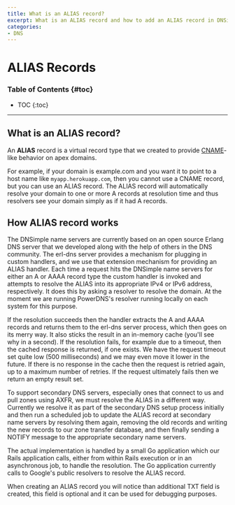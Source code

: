 ```yaml
---
title: What is an ALIAS record?
excerpt: What is an ALIAS record and how to add an ALIAS record in DNSimple.
categories:
- DNS
---
```


# ALIAS Records

### Table of Contents {#toc}

* TOC
{:toc}

---

## What is an ALIAS record?

An **ALIAS** record is a virtual record type that we created to provide [CNAME](/articles/cname-record)-like behavior on apex domains.

For example, if your domain is example.com and you want it to point to a host name like `myapp.herokuapp.com`, then you cannot use a CNAME record, but you can use an ALIAS record. The ALIAS record will automatically resolve your domain to one or more A records at resolution time and thus resolvers see your domain simply as if it had A records.

## How ALIAS record works

The DNSimple name servers are currently based on an open source Erlang DNS server that we developed along with the help of others in the DNS community. The erl-dns server provides a mechanism for plugging in custom handlers, and we use that extension mechanism for providing an ALIAS handler. Each time a request hits the DNSimple name servers for either an A or AAAA record type the custom handler is invoked and attempts to resolve the ALIAS into its appropriate IPv4 or IPv6 address, respectively. It does this by asking a resolver to resolve the domain. At the moment we are running PowerDNS's resolver running locally on each system for this purpose.

If the resolution succeeds then the handler extracts the A and AAAA records and returns them to the erl-dns server process, which then goes on its merry way. It also sticks the result in an in-memory cache (you'll see why in a second).
If the resolution fails, for example due to a timeout, then the cached response is returned, if one exists. We have the request timeout set quite low (500 milliseconds) and we may even move it lower in the future. If there is no response in the cache then the request is retried again, up to a maximum number of retries. If the request ultimately fails then we return an empty result set.

To support secondary DNS servers, especially ones that connect to us and pull zones using AXFR, we must resolve the ALIAS in a different way. Currently we resolve it as part of the secondary DNS setup process initially and then run a scheduled job to update the ALIAS record at secondary name servers by resolving them again, removing the old records and writing the new records to our zone transfer database, and then finally sending a NOTIFY message to the appropriate secondary name servers.

The actual implementation is handled by a small Go application which our Rails application calls, either from within Rails execution or in an asynchronous job, to handle the resolution. The Go application currently calls to Google's public resolvers to resolve the ALIAS record.

When creating an ALIAS record you will notice than additional TXT field is created, this field is optional and it can be used for debugging purposes.


